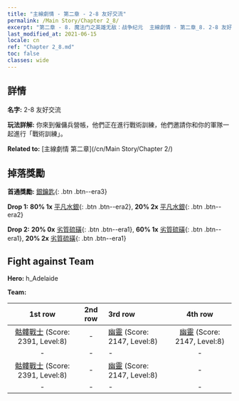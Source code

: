 ```yaml
---
title: "主線劇情 - 第二章 - 2-8 友好交流"
permalink: /Main Story/Chapter 2_8/
excerpt: "第二章 - 8. 魔法门之英雄无敌：战争纪元  主線劇情 - 第二章_8. 2-8 友好交流"
last_modified_at: 2021-06-15
locale: cn
ref: "Chapter 2_8.md"
toc: false
classes: wide
---
```


## 詳情

 **名字:** 2-8 友好交流

 **玩法詳解:** 你來到僱傭兵營帳，他們正在進行戰術訓練，他們邀請你和你的軍隊一起進行「戰術訓練」。

 **Related to:** [主線劇情 第二章](/cn/Main Story/Chapter 2/)

## 掉落獎勵

 **首通獎勵:** [銀鑰匙](/cn/Items/con_693/){: .btn .btn--era3}

 **Drop 1:** **80% 1x** [平凡水銀](/cn/Items/mat_8/){: .btn .btn--era2}, **20% 2x** [平凡水銀](/cn/Items/mat_8/){: .btn .btn--era2}

 **Drop 2:** **20% 0x** [劣質硫磺](/cn/Items/mat_3/){: .btn .btn--era1}, **60% 1x** [劣質硫磺](/cn/Items/mat_3/){: .btn .btn--era1}, **20% 2x** [劣質硫磺](/cn/Items/mat_3/){: .btn .btn--era1}


## Fight against Team
 **Hero:** h_Adelaide

 **Team:**


  | 1st row | 2nd row | 3rd row | 4th row |
  |:----:|:----:|:----|:----:|
  | [骷髏戰士](/cn/units/Skeleton/) (Score: 2391, Level:8)  | - | [幽靈](/cn/units/Wight/) (Score: 2147, Level:8)  | [幽靈](/cn/units/Wight/) (Score: 2147, Level:8)  |
  | - | - | - | - |
  | [骷髏戰士](/cn/units/Skeleton/) (Score: 2391, Level:8)  | - | [幽靈](/cn/units/Wight/) (Score: 2147, Level:8)  | - |
  | - | - | - | - |


